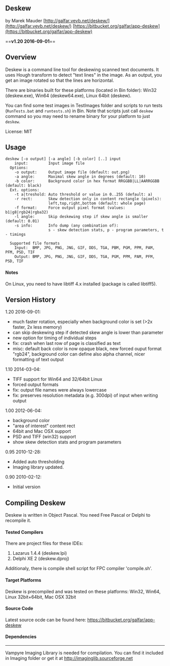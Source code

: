 Deskew
------------------------
by Marek Mauder
[http://galfar.vevb.net/deskew/](http://galfar.vevb.net/deskew/)
[https://bitbucket.org/galfar/app-deskew](https://bitbucket.org/galfar/app-deskew)

==**v1.20 2016-09-01**==

Overview
------------------------

Deskew is a command line tool for deskewing scanned text documents.
It uses Hough transform to detect "text lines" in the image. As an output, you get
an image rotated so that the lines are horizontal.

There are binaries built for these platforms (located in Bin folder):
Win32 (deskew.exe), Win64 (deskew64.exe), Linux 64bit (deskew).

You can find some test images in TestImages folder and
scripts to run tests (`RunTests.bat` and `runtests.sh`) in Bin.
Note that scripts just call `deskew` command so you may need
to rename binary for your platform to just `deskew`.

License: MIT

Usage
------------------------

```
deskew [-o output] [-a angle] [-b color] [..] input
    input:         Input image file
  Options:
    -o output:     Output image file (default: out.png)
    -a angle:      Maximal skew angle in degrees (default: 10)
    -b color:      Background color in hex format RRGGBB|LL|AARRGGBB (default: black)
  Ext. options:
    -t a|treshold: Auto threshold or value in 0..255 (default: a)
    -r rect:       Skew detection only in content rectangle (pixels):
                   left,top,right,bottom (default: whole page)
    -f format:     Force output pixel format (values: b1|g8|rgb24|rgba32)
    -l angle:      Skip deskewing step if skew angle is smaller (default: 0.01)
    -s info:       Info dump (any combination of):
                   s - skew detection stats, p - program parameters, t - timings

  Supported file formats
    Input:  BMP, JPG, PNG, JNG, GIF, DDS, TGA, PBM, PGM, PPM, PAM, PFM, PSD, TIF
    Output: BMP, JPG, PNG, JNG, GIF, DDS, TGA, PGM, PPM, PAM, PFM, PSD, TIF
```

#### Notes

On Linux, you need to have libtiff 4.x installed (package is called libtiff5).

Version History
------------------------
1.20 2016-09-01:
  - much faster rotation, especially when background color is set (>2x faster, 2x less memory)
  - can skip deskewing step if detected skew angle is lower than parameter
  - new option for timing of individual steps
  - fix: crash when last row of page is classified as text
  - misc: default back color is now opaque black, new forced ouput format "rgb24",  background color can define also alpha channel, nicer formatting of text output

1.10 2014-03-04:
  - TIFF support for Win64 and 32/64bit Linux
  - forced output formats
  - fix: output file names were always lowercase
  - fix: preserves resolution metadata (e.g. 300dpi) of input when writing output

1.00 2012-06-04:
  - background color
  - "area of interest" content rect
  - 64bit and Mac OSX support
  - PSD and TIFF (win32) support
  - show skew detection stats and program parameters

0.95 2010-12-28:
  - Added auto thresholding
  - Imaging library updated.

0.90 2010-02-12:
  - Initial version

Compiling Deskew
------------------------

Deskew is written in Object Pascal. You need
Free Pascal or Delphi to recompile it.

#### Tested Compilers
There are project files for these IDEs:
  1. Lazarus 1.4.4 (deskew.lpi)
  2. Delphi XE 2 (deskew.dproj)

Additionaly, there is compile shell script for FPC compiler 'compile.sh'.

#### Target Platforms
Deskew is precompiled and was tested on these platforms:
Win32, Win64, Linux 32bit+64bit, Mac OSX 32bit

#### Source Code
Latest source ocde can be found here:
https://bitbucket.org/galfar/app-deskew

#### Dependencies
------------------------
Vampyre Imaging Library is needed for compilation.
You can find it included in Imaging folder or get it at
http://imaginglib.sourceforge.net


